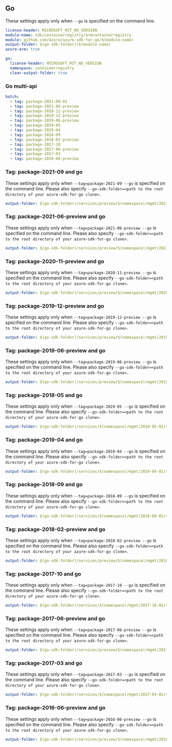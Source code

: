 ## Go

These settings apply only when `--go` is specified on the command line.

``` yaml $(go) && $(track2)
license-header: MICROSOFT_MIT_NO_VERSION
module-name: sdk/containerregistry/armcontainerregistry
module: github.com/Azure/azure-sdk-for-go/$(module-name)
output-folder: $(go-sdk-folder)/$(module-name)
azure-arm: true
```

``` yaml $(go) && !$(track2)
go:
  license-header: MICROSOFT_MIT_NO_VERSION
  namespace: containerregistry
  clear-output-folder: true
```

### Go multi-api

``` yaml $(go) && $(multiapi)
batch:
  - tag: package-2021-09-01
  - tag: package-2021-06-preview
  - tag: package-2020-11-preview
  - tag: package-2019-12-preview
  - tag: package-2019-06-preview
  - tag: package-2019-05
  - tag: package-2019-04
  - tag: package-2018-09
  - tag: package-2018-02-preview
  - tag: package-2017-10
  - tag: package-2017-06-preview
  - tag: package-2017-03
  - tag: package-2016-06-preview
```

### Tag: package-2021-09 and go

These settings apply only when `--tag=package-2021-09 --go` is specified on the command line.
Please also specify `--go-sdk-folder=<path to the root directory of your azure-sdk-for-go clone>`.

``` yaml $(tag) == 'package-2021-09' && $(go)
output-folder: $(go-sdk-folder)/services/preview/$(namespace)/mgmt/2021-09-01/$(namespace)
```

### Tag: package-2021-06-preview and go

These settings apply only when `--tag=package-2021-06-preview --go` is specified on the command line.
Please also specify `--go-sdk-folder=<path to the root directory of your azure-sdk-for-go clone>`.

``` yaml $(tag) == 'package-2021-06-preview' && $(go)
output-folder: $(go-sdk-folder)/services/preview/$(namespace)/mgmt/2021-06-01-preview/$(namespace)
```

### Tag: package-2020-11-preview and go

These settings apply only when `--tag=package-2020-11-preview --go` is specified on the command line.
Please also specify `--go-sdk-folder=<path to the root directory of your azure-sdk-for-go clone>`.

``` yaml $(tag) == 'package-2020-11-preview' && $(go)
output-folder: $(go-sdk-folder)/services/preview/$(namespace)/mgmt/2020-11-01-preview/$(namespace)
```

### Tag: package-2019-12-preview and go

These settings apply only when `--tag=package-2019-12-preview --go` is specified on the command line.
Please also specify `--go-sdk-folder=<path to the root directory of your azure-sdk-for-go clone>`.

``` yaml $(tag) == 'package-2019-12-preview' && $(go)
output-folder: $(go-sdk-folder)/services/preview/$(namespace)/mgmt/2019-12-01-preview/$(namespace)
```

### Tag: package-2019-06-preview and go

These settings apply only when `--tag=package-2019-06-preview --go` is specified on the command line.
Please also specify `--go-sdk-folder=<path to the root directory of your azure-sdk-for-go clone>`.

``` yaml $(tag) == 'package-2019-06-preview' && $(go)
output-folder: $(go-sdk-folder)/services/preview/$(namespace)/mgmt/2019-06-01-preview/$(namespace)
```

### Tag: package-2018-05 and go

These settings apply only when `--tag=package-2019-05 --go` is specified on the command line.
Please also specify `--go-sdk-folder=<path to the root directory of your azure-sdk-for-go clone>`.

``` yaml $(tag) == 'package-2019-05' && $(go)
output-folder: $(go-sdk-folder)/services/$(namespace)/mgmt/2019-05-01/$(namespace)
```

### Tag: package-2019-04 and go

These settings apply only when `--tag=package-2019-04 --go` is specified on the command line.
Please also specify `--go-sdk-folder=<path to the root directory of your azure-sdk-for-go clone>`.

``` yaml $(tag) == 'package-2019-04' && $(go)
output-folder: $(go-sdk-folder)/services/$(namespace)/mgmt/2019-04-01/$(namespace)
```

### Tag: package-2018-09 and go

These settings apply only when `--tag=package-2018-09 --go` is specified on the command line.
Please also specify `--go-sdk-folder=<path to the root directory of your azure-sdk-for-go clone>`.

``` yaml $(tag) == 'package-2018-09' && $(go)
output-folder: $(go-sdk-folder)/services/$(namespace)/mgmt/2018-09-01/$(namespace)
```

### Tag: package-2018-02-preview and go

These settings apply only when `--tag=package-2018-02-preview --go` is specified on the command line.
Please also specify `--go-sdk-folder=<path to the root directory of your azure-sdk-for-go clone>`.

``` yaml $(tag) == 'package-2018-02-preview' && $(go)
output-folder: $(go-sdk-folder)/services/preview/$(namespace)/mgmt/2018-02-01/$(namespace)
```

### Tag: package-2017-10 and go

These settings apply only when `--tag=package-2017-10 --go` is specified on the command line.
Please also specify `--go-sdk-folder=<path to the root directory of your azure-sdk-for-go clone>`.

``` yaml $(tag) == 'package-2017-10' && $(go)
output-folder: $(go-sdk-folder)/services/$(namespace)/mgmt/2017-10-01/$(namespace)
```

### Tag: package-2017-06-preview and go

These settings apply only when `--tag=package-2017-06-preview --go` is specified on the command line.
Please also specify `--go-sdk-folder=<path to the root directory of your azure-sdk-for-go clone>`.

``` yaml $(tag) == 'package-2017-06-preview' && $(go)
output-folder: $(go-sdk-folder)/services/preview/$(namespace)/mgmt/2017-06-01-preview/$(namespace)
```

### Tag: package-2017-03 and go

These settings apply only when `--tag=package-2017-03 --go` is specified on the command line.
Please also specify `--go-sdk-folder=<path to the root directory of your azure-sdk-for-go clone>`.

``` yaml $(tag) == 'package-2017-03' && $(go)
output-folder: $(go-sdk-folder)/services/$(namespace)/mgmt/2017-03-01/$(namespace)
```

### Tag: package-2016-06-preview and go

These settings apply only when `--tag=package-2016-06-preview --go` is specified on the command line.
Please also specify `--go-sdk-folder=<path to the root directory of your azure-sdk-for-go clone>`.

``` yaml $(tag) == 'package-2016-06-preview' && $(go)
output-folder: $(go-sdk-folder)/services/preview/$(namespace)/mgmt/2016-06-27-preview/$(namespace)
```
